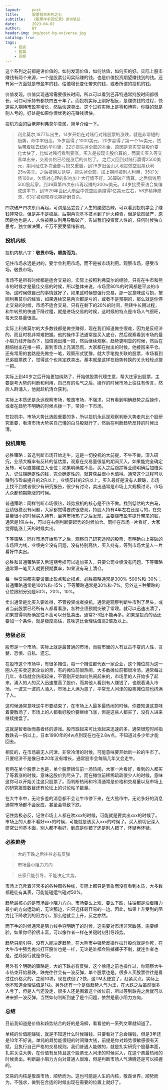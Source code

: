 ```yaml
---
layout:     post
title:      股票投资系列之七
subtitle:   《股票作手回忆录》读书笔记
date:       2023-04-02
author:     BY
header-img: img/post-bg-universe.jpg
catalog: true
tags:
    - 投资
    - 股票
    - 周期
---
```


这个系列之前都是讲价值的，如何发现价值，如何估值，如何买的好。实际上股市赚钱有两个来源，一个是股票公司实际赚的钱，也是价值投资期望赚钱到的钱。还有另一方面就是市盈率的钱，估值增长变化带来的钱，或者所谓的投机的钱。

价值发现，价值实现通常需要很长时间，所以可以看到巴菲特通常持股时间都很长，可口可乐持有都快四五十年了。而投机实际上刚好相反，是赚快钱的过程，快速买入期待市盈率增长，然后快速卖出，这个过程实际上是零和博弈，你赚的就是别人亏的，好处是如果你很优秀的花赚钱很快。

投机方面的巨佬非利弗莫尔莫属，简单介绍一下。

 > 利弗莫尔,1877年出生，14岁开始在对赌行对赌股票的涨跌，就是非常短的趋势，命中率很高，15岁赢得了1000美元，20岁赢得了第一个1w美元，然后带着钱去纽约华尔街，22岁损失掉全部的本金，原因是真实交易股价变化太快了，比如对赌行看到要涨，买入是按现实股价算的，而真实买入等交易单出来，交易价格已经是涨后的价格了。 之后又回到对赌行赢得2500美元，期间经过多次全部亏损又重启，到28岁旧金山大地震做空股票获利25w美元。之后被朋友诱导，损失掉全部，加上期间被别人利用，35岁欠债100w，欠债对心理的影响加上大行情不好，36算破产清算。之后借钱用500股起家，到39算第四次东山再起赚的300w美元。44岁接受采访合集编成这本书，到1929年世纪大崩盘中做空股票赚得1亿美元左右，56岁精神崩溃，63岁被抑郁症长期折磨自杀。

四次破产四次东山再起，可谓是品尝变了人生的酸甜苦辣，可以看到投机学会了赚钱非常快，但是并不是稳赢，后期两次基本技术到了炉火纯青，但是依然破产，原因是他也是人，人性被朋友利用导致破产，告诫我们投资反人性的，任何时候独立思考，独立做决策，千万不要受情绪影响。

### 投机内核

投机内核八字：**敬畏市场，顺势而为**。

记住市场永远是对的，要学会利用市场，而不是被市场利用。观察市场，感受市场，敬畏市场。

市场不是所有时候都是适合交易的，实际上按照利弗莫尔的经验，只有在牛市和熊市的时候才是最佳交易的时候，所以整体来说，市场里80%的时间都是平淡的市场，这时候做自己的事情就好了，如果这时候想强行交易，那一定意味这亏损，按照利弗莫尔的经验，如果连续交易两次都是亏的，或者不是预期的，那么就是你停止交易的时候，市场不适合交易。只有在剩下的20%的时间，熊转牛长期过程，和牛转熊的快速下降过程，就是进场交易的时候，这时候的特点是市场人气很旺，每天交易量很高。

实际上利弗莫尔的大多数钱都是做空赚得，现在我们知道做空很难，因为是反经济的，而且时机非常难把握。他的操作手法通常是买入底仓，然后观察看到市场的最小阻力线开始向下，加倍抛出推一把，然后继续观察，趋势更明显的时候，然后在翻倍抛出在推一把，直到市场上充满恐慌，大家都在抛出的时候，他接回来平仓。还有常用的套路是先做空一笔，观察形式犹豫，就大手笔抛关联的股票，市场看到兄弟股票跌了，觉得这个也肯定跌卖出，基本就是这样在趋势转换的关头轻轻点拨一把。

实际上到40岁之后开始更加纯熟了，开始做股票代理生意，帮大庄家出股票，主要是考大势的判断和利用，自己有的名气之后，操作的时候市场上往往有传言，然后人群涌入，他就趁机清仓获利。

实际上本质还是永远观察市场，敬畏市场，不强求，只有看到明确趋势之后操作，或者在趋势不明确的时候点拨一下，带领一下市场。

在投机中，市场大势比选股重要的多，所以投机永远是观察判断大势走向比个股研究重要，看清市场大势买自己懂的白马股就行了，然后在判断趋势反转的时候出清。

### 投机策略

必胜策略：首选判断市场开始走牛，这是一切投机的大前提，不牛不做。深入研究，业绩大概率有反转的低估票，观察在交易量很低的期间买入，如果能完全确定反转，可以直接建立大仓位；如果明确度不高，买入之后跟踪等业绩明确后加倍买入，记住赚确定性的钱，完全确定性的，就算获益很小也值得。通常这个过程可以赚到市盈率提升的2倍以上，业绩反转的2倍以上。买入最好是没有人跟踪，市场上找不到或者很少有研究报告，很少有讨论，卖出通常是市场上大规模讨论，市场大众都预期能涨的时候。


普通策略：同样判断市场很热，趋势投机的核心是不热不做。找到低估的大白马，业绩很稳没有问题，大家都觉得要跌很悲观，持股人持有4年左右还是亏的，在交易量很小的时候买入持有，坐等市场热了之后发现，主要赚市盈率提升带来的钱，通常是1倍左右，可以在右侧判断要起势的时候加仓。同样在市场一片看好，大家觉得能涨上天的时候卖出。


下等策略：同样市场开始热了之后，观察自己研究透彻的股票，有明确向上突破的市场阻力线，业绩完全没有问题，没有特别高估，买入持有，等到市场大量人一片看好中卖出。


必胜和普通策略买入后短期亏损可以追加买入，只要公司业绩没有问题。下等策略通常第一笔买入就要预期赢率，如果没有马上清仓。

每一种交易都需要设置止盈点和止损点，必胜策略通常是300%-500%和-30%；普通策略通常是100%和-15%；下等策略通常是30%和-7%。另外这三种策略的仓位限制分别是50%，20%，10%。

卖出通常是比买入要难得，不管投资或者投机，通常是观察判断牛市到了尽头，或者当前股票已经所有人都看看涨，各种业绩预期突破了常理。就可以迅速出清了，如果觉得判断确定性不高可以分批卖出，通常2-3批不能再多。如果是投资的话还要加一个条件，就是极度高估，意味这比合理估值高2倍及以上。

### 势极必反

股市是一个市场，实际上就是最普通的市场，而股市里的人有亘古不变的人性，贪婪、恐惧、自私、遗忘。

在股市这个市场中，有很多摊位，每一个摊位都代表一家企业，这个摊位前为这一圈人在买卖这家企业的票，有的摊位前很热闹，大多数摊位前都很冷清。通常每过几年，市场就会热闹起来，不管刚开始如何热闹起来的，市场里的人开始多了起来，涌入的人的买入迅速推高了股价，而其他人看到有人赚钱了，也跟着涌入市场，一波又一波的人涌入，市场上人满为患了，平常无人问津的股票摊位前也挤满了人。

这时候通常意味这牛市要结束了，在市场上人最多最热闹的时候，你要知道这意味着要散场了，市场上的人都看好股价要继续飞涨，但是这些人都买了，没有人进来继续接盘了。

这就是智者始而愚者终的游戏。股市跌起来可比涨起来迅速的多，通常很短时间指数跌去一倍以上，日本1990年的4w点到现在也在2.8w点，不知道过多少年才能回去。

相反的，在市场最无人问津，非常冷清的时候，可能意味要开始新一轮的牛市了。只要经济不是像日本20年没有增长，通常股市会每隔几年又会走牛。

套用在单个股票上也是，单个股票摊位前一场热闹，大家一片看好，看到的人都买了等着涨的时候，意味这股价到尽头了。而在摊位前稀稀疏疏很少人的时候，意味这你可以开始关注这只股票了。而判断热闹和冷清通常是价格和交易量以及市场上的研究报告数目还有论坛上的讨论帖子数量。

在大牛市中，无论多差的消息都不会让牛市停下来，在大熊市中，无论多好的消息通常市场都不会反应，甚至会导致下跌。

记住势极必反，记住市场上人都在吹xxx的时候，可能就是要卖出xxx的时候了。市场上的人都不看好xxx的时候，可能就是该买入xxx的时候了。买入前切记深入研究公司基本面，别人都不看好，到底是你错了还是别人错了，怀疑再怀疑。

### 必胜趋势

 > 大的下跌之后往往必有反弹

 > 市场最小阻力方向
 
 > 庄家只能引导，不能决定大势。

市场上充斥着非常多的各种图各种线，实际上都只是表象而没有看到本质，大多数都是徒有其表，可能能碰运气碰对50%。

趋势最核心的是市场最小阻力方向。市场要么上涨、要么下跌，往往都是沿着阻力最小的方向运动的，无论那边，它只选择最容易的一边。因此，如果上升受到的阻力比下降收到的阻力小，那么他就会上升，反之亦然。

而下手的时候通常是阻力线争夺明确了的时候，这需要对市场非常敏感，需要经验，如果你经验很丰富，可以像作者一样在关键时刻引导趋势。

趋势只能引导，没有人能决定趋势，在大熊市中强势反操作拉升股价就是作死，在大牛市中强势抛出打压股价也是一样，无论是谁都会赔掉裤子不剩，就连作者也是，逆趋势行就是作死。

另外有个明确的策略是，大的下跌必有反弹，这个徐翔之前也操作过，你观察大牛市结束开始暴跌，跌完往往会有一波反弹，单个股票也是。很多人买股票往往是看过往价格买的，之前10块，现在跌倒了2快，这TM太便宜了，赶紧买点，实际上他不知道合理估值是1块。另外还有一个是做趋势人气为王，在大跌之后虽然很多人亏了，但是人气还没走，很多人还是围着这个摊位前，所以等到跌完之后就可以进来抓一波反弹。当然如何判断到底了是个问题，依然是最小阻力方向。

### 总结

目前我知道是价值和趋势结合的好的是冯柳，看看他的一系列文章就知道了。

单纯的价值能赚钱，就是不知道什么时候赚钱，只要看对了总会赚钱，但是3年还是10年不好说。单纯的趋势能很短的时间赚大钱，前提是你对趋势很敏感很有天赋，且执行自己严格的交易规则。我们普通人能做的，就是扎实研究个股基本面，扎实关注大势，在价值有反转且这个股票无人问津的时候买入，在这个票最热闹的时候卖出。判断最小阻力方向对普通人很难，但是判断市场人气沸腾还是可以把握的。

交易的内核是敬畏市场，顺势而为。这也可能是人生的内核，敬畏世界，顺势而为。不强求，做到在合适的时候出现在需要的位置上就好了。

